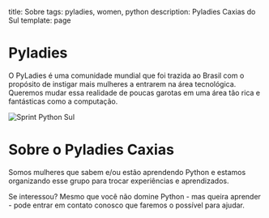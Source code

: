 title: Sobre
tags: pyladies, women, python
description: Pyladies Caxias do Sul
template: page

# Pyladies


O PyLadies é uma comunidade mundial que foi trazida ao Brasil com o propósito de instigar mais mulheres a entrarem na área tecnológica.
Queremos mudar essa realidade de poucas garotas em uma área tão rica e fantásticas como a computação.

![Sprint Python Sul]({filename}/images/pyladies_equals_you.png)

# Sobre o Pyladies Caxias

Somos mulheres que sabem e/ou estão aprendendo Python e estamos organizando esse grupo para trocar experiências e aprendizados.

Se interessou? Mesmo que você não domine Python - mas queira aprender - pode entrar em contato conosco que faremos o possível para ajudar.
